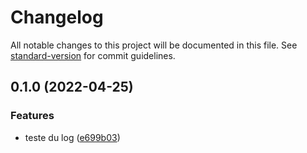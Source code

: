 # Changelog

All notable changes to this project will be documented in this file. See [standard-version](https://github.com/conventional-changelog/standard-version) for commit guidelines.

## 0.1.0 (2022-04-25)


### Features

* teste du log ([e699b03](https://github.com/Bro7Alexis/nextMusic/commit/e699b030a99f1cc782a2c14458abba8b55c927e5))
